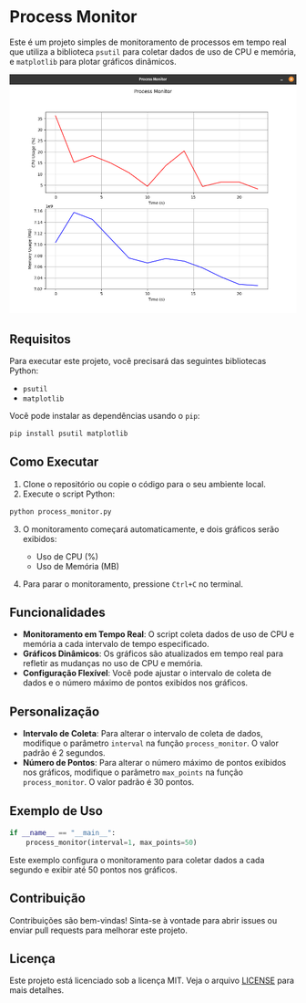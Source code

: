 # Process Monitor

Este é um projeto simples de monitoramento de processos em tempo real que utiliza a biblioteca `psutil` para coletar dados de uso de CPU e memória, e `matplotlib` para plotar gráficos dinâmicos.

<img src="./image.png" />

## Requisitos

Para executar este projeto, você precisará das seguintes bibliotecas Python:

- `psutil`
- `matplotlib`

Você pode instalar as dependências usando o `pip`:

```bash
pip install psutil matplotlib
```

## Como Executar

1. Clone o repositório ou copie o código para o seu ambiente local.
2. Execute o script Python:

```bash
python process_monitor.py
```

3. O monitoramento começará automaticamente, e dois gráficos serão exibidos:
   - Uso de CPU (%)
   - Uso de Memória (MB)

4. Para parar o monitoramento, pressione `Ctrl+C` no terminal.

## Funcionalidades

- **Monitoramento em Tempo Real**: O script coleta dados de uso de CPU e memória a cada intervalo de tempo especificado.
- **Gráficos Dinâmicos**: Os gráficos são atualizados em tempo real para refletir as mudanças no uso de CPU e memória.
- **Configuração Flexível**: Você pode ajustar o intervalo de coleta de dados e o número máximo de pontos exibidos nos gráficos.

## Personalização

- **Intervalo de Coleta**: Para alterar o intervalo de coleta de dados, modifique o parâmetro `interval` na função `process_monitor`. O valor padrão é 2 segundos.
- **Número de Pontos**: Para alterar o número máximo de pontos exibidos nos gráficos, modifique o parâmetro `max_points` na função `process_monitor`. O valor padrão é 30 pontos.

## Exemplo de Uso

```python
if __name__ == "__main__":
    process_monitor(interval=1, max_points=50)
```

Este exemplo configura o monitoramento para coletar dados a cada segundo e exibir até 50 pontos nos gráficos.

## Contribuição

Contribuições são bem-vindas! Sinta-se à vontade para abrir issues ou enviar pull requests para melhorar este projeto.

## Licença

Este projeto está licenciado sob a licença MIT. Veja o arquivo [LICENSE](LICENSE) para mais detalhes.